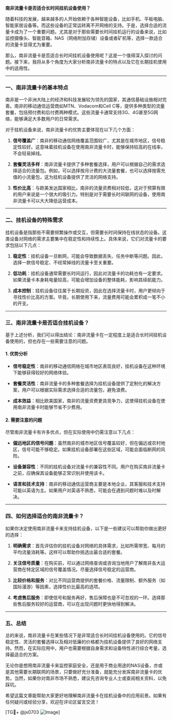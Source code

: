 **南非流量卡是否适合长时间挂机设备使用？**

随着科技的发展，越来越多的人开始依赖于各种智能设备，比如手机、平板电脑、智能家居设备等。而这些设备的正常运转离不开网络的支持。于是，选择合适的流量卡成为了一个重要问题。尤其是对于那些需要长时间挂机运行的设备来说，比如监控摄像头、智能音箱、NAS（网络附加存储）设备或者矿机等，选择一款适合的流量卡显得尤为重要。

那么，南非流量卡是否适合长时间挂机设备使用呢？这是一个值得深入探讨的问题。接下来，我将从多个角度为大家分析南非流量卡的特点以及它在长期挂机使用中的适用性。

---

### 一、南非流量卡的基本特点

南非是一个非洲大陆上的经济和科技发展较为领先的国家，其通信基础设施相对完善。南非的移动通信运营商如MTN、Vodacom和Cell C等，提供多种类型的流量套餐，包括预付费和后付费两种模式。这些流量卡通常支持3G、4G甚至5G网络，能够满足大多数用户的日常需求。

对于挂机设备来说，南非流量卡的优势主要体现在以下几个方面：

1. **信号覆盖广**：南非的移动通信网络覆盖范围较广，尤其是在城市地区，信号稳定性较好。这意味着挂机设备在使用南非流量卡时，能够保持较高的在线率，不会轻易掉线。
   
2. **套餐灵活多样**：南非流量卡提供了多种套餐选择，用户可以根据自己的需求选择适合的流量包。例如，可以选择按月计费的大流量套餐，也可以选择按需充值的小流量包，这为挂机设备提供了灵活的网络支持。

3. **性价比高**：与欧美发达国家相比，南非的流量资费相对较低，这对于预算有限的用户来说是一个很大的吸引力。特别是对于需要长时间联网的设备，使用南非流量卡可以大大降低运营成本。

---

### 二、挂机设备的特殊需求

挂机设备是指那些不需要频繁操作或交互，但需要长时间保持在线状态的设备。这类设备对网络的需求主要集中在稳定性和持续性上。具体来说，它们对流量卡的要求包括以下几点：

1. **稳定性**：挂机设备一旦断网，可能会导致数据丢失、任务中断等问题。因此，选择一款信号稳定、不经常掉线的流量卡至关重要。
   
2. **低功耗**：挂机设备通常需要长时间运行，因此对流量卡的功耗也有一定要求。如果流量卡本身耗电量较高，可能会增加设备的整体能耗，影响其续航能力。

3. **成本控制**：挂机设备往往属于长期投资，因此在选择流量卡时，用户更倾向于寻找性价比高的方案。毕竟，长期使用下来，流量费用可能会累积成一笔不小的开支。

---

### 三、南非流量卡是否适合挂机设备？

基于上述分析，我们可以得出结论：南非流量卡在一定程度上是适合长时间挂机设备使用的，但也存在一些需要注意的问题。

#### 1. 优势分析

- **信号稳定性**：南非的移动通信网络在城市地区表现良好，挂机设备在这种环境下能够获得较好的网络体验。
  
- **套餐灵活性**：南非流量卡的多种套餐选择为挂机设备提供了定制化的解决方案，用户可以根据实际需求选择合适的流量包，避免浪费。

- **成本效益**：相比欧美国家，南非的流量资费更具竞争力，这使得挂机设备在使用南非流量卡时能够节省不少费用。

#### 2. 需要注意的问题

尽管南非流量卡有许多优点，但在实际使用中仍需注意以下几点：

- **偏远地区的信号问题**：虽然南非的城市地区信号覆盖较好，但在偏远或农村地区，信号可能不够稳定。如果挂机设备部署在这些区域，可能会面临断网的风险。

- **设备兼容性**：不同的挂机设备对流量卡的兼容性不同。用户在购买南非流量卡之前，应确保其设备能够正常识别并使用该卡。

- **语言和技术支持**：南非的移动通信运营商主要是本地企业，其客服和技术支持可能以英语为主。如果用户对英语不熟悉，可能会在遇到问题时难以及时解决。

---

### 四、如何选择适合的南非流量卡？

如果你决定使用南非流量卡来支持挂机设备，以下是一些建议可以帮助你做出更好的选择：

1. **明确需求**：首先评估你的挂机设备对网络的具体需求，比如所需带宽、每月的平均流量消耗等。这样可以帮助你挑选出最合适的套餐。

2. **关注信号质量**：在购买前，可以通过网络查询或咨询当地用户了解南非各大运营商在特定区域的信号覆盖情况。尽量选择信号稳定的运营商。

3. **比较价格和服务**：对比不同运营商提供的套餐价格、流量限制、额外服务（如国际漫游）等因素，选择性价比最高的选项。

4. **考虑售后服务**：即使信号和服务再好，售后保障也是不可忽视的一环。选择那些售后服务较好的运营商，可以在出现问题时更快地得到解决。

---

### 五、总结

总的来说，南非流量卡在某些情况下是非常适合长时间挂机设备使用的。它的信号稳定性、灵活的套餐选择以及相对低廉的价格都为挂机设备提供了良好的网络支持。然而，在实际应用中，用户也需要根据自身需求和设备特性进行综合考量，选择最适合的方案。

无论你是想用南非流量卡来监控家庭安全，还是用于商业用途的NAS设备，亦或是其他需要长期联网的场景，只要做好充分准备，就能充分发挥南非流量卡的优势。当然，如果你对南非市场不熟悉，建议先咨询专业人士或查阅相关资料，以免踩坑。

希望这篇文章能帮助大家更好地理解南非流量卡在挂机设备中的应用前景。如果有任何疑问或经验分享，欢迎在评论区留言交流！

[TG💪+ @jx0703 ![Image](https://github.com/user-attachments/assets/dbca1d08-cadb-493c-b0ec-ad6f7a83f270)]